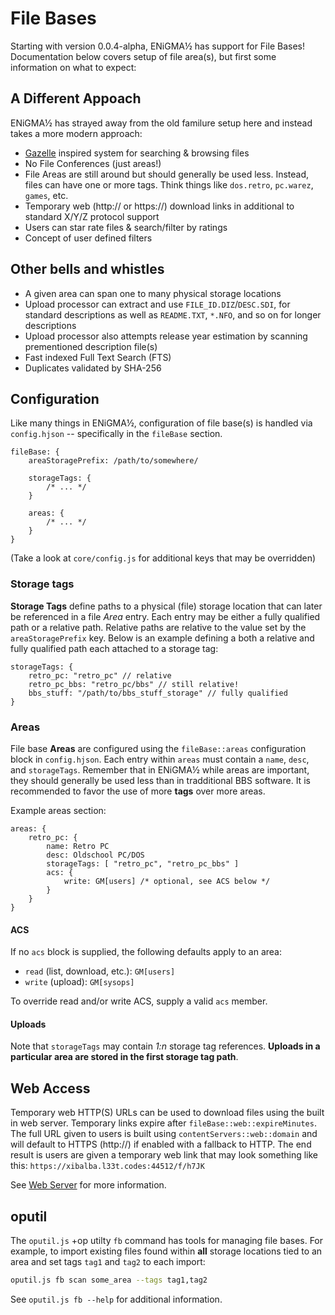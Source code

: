 # File Bases
Starting with version 0.0.4-alpha, ENiGMA½ has support for File Bases! Documentation below covers setup of file area(s), but first some information on what to expect:

## A Different Appoach
ENiGMA½ has strayed away from the old familure setup here and instead takes a more modern approach:
* [Gazelle](https://whatcd.github.io/Gazelle/) inspired system for searching & browsing files
* No File Conferences (just areas!)
* File Areas are still around but should generally be used less. Instead, files can have one or more tags. Think things like `dos.retro`, `pc.warez`, `games`, etc.
* Temporary web (http:// or https://) download links in additional to standard X/Y/Z protocol support
* Users can star rate files & search/filter by ratings
* Concept of user defined filters

## Other bells and whistles
* A given area can span one to many physical storage locations
* Upload processor can extract and use `FILE_ID.DIZ`/`DESC.SDI`, for standard descriptions as well as `README.TXT`, `*.NFO`, and so on for longer descriptions
* Upload processor also attempts release year estimation by scanning prementioned description file(s)
* Fast indexed Full Text Search (FTS)
* Duplicates validated by SHA-256

## Configuration
Like many things in ENiGMA½, configuration of file base(s) is handled via `config.hjson` -- specifically in the `fileBase` section.

```hjson
fileBase: {
	areaStoragePrefix: /path/to/somewhere/

	storageTags: {
		/* ... */
	}

	areas: {
		/* ... */
	}
}
```

(Take a look at `core/config.js` for additional keys that may be overridden)

### Storage tags
**Storage Tags** define paths to a physical (file) storage location that can later be referenced in a file *Area* entry. Each entry may be either a fully qualified path or a relative path. Relative paths are relative to the value set by the `areaStoragePrefix` key. Below is an example defining a both a relative and fully qualified path each attached to a storage tag:

```hjson
storageTags: {
	retro_pc: "retro_pc" // relative
	retro_pc_bbs: "retro_pc/bbs" // still relative!
	bbs_stuff: "/path/to/bbs_stuff_storage" // fully qualified
}
```

### Areas
File base **Areas** are configured using the `fileBase::areas` configuration block in `config.hjson`. Each entry within `areas` must contain a `name`, `desc`, and `storageTags`. Remember that in ENiGMA½ while areas are important, they should generally be used less than in tradditional BBS software. It is recommended to favor the use of more **tags** over more areas. 

Example areas section:
```hjson
areas: {
	retro_pc: {
		name: Retro PC
		desc: Oldschool PC/DOS
		storageTags: [ "retro_pc", "retro_pc_bbs" ]
		acs: {
			write: GM[users] /* optional, see ACS below */
		}
	}
}
```

#### ACS
If no `acs` block is supplied, the following defaults apply to an area:
* `read` (list, download, etc.): `GM[users]`
* `write` (upload): `GM[sysops]`

To override read and/or write ACS, supply a valid `acs` member.

#### Uploads
Note that `storageTags` may contain *1:n* storage tag references. **Uploads in a particular area are stored in the first storage tag path**.

## Web Access
Temporary web HTTP(S) URLs can be used to download files using the built in web server. Temporary links expire after `fileBase::web::expireMinutes`. The full URL given to users is built using `contentServers::web::domain` and will default to HTTPS (http://) if enabled with a fallback to HTTP. The end result is users are given a temporary web link that may look something like this: `https://xibalba.l33t.codes:44512/f/h7JK`

See [Web Server](web_server.md) for more information.

## oputil
The `oputil.js` +op utilty `fb` command has tools for managing file bases. For example, to import existing files found within **all** storage locations tied to an area and set tags `tag1` and `tag2` to each import:

```bash
oputil.js fb scan some_area --tags tag1,tag2
```

See `oputil.js fb --help` for additional information.